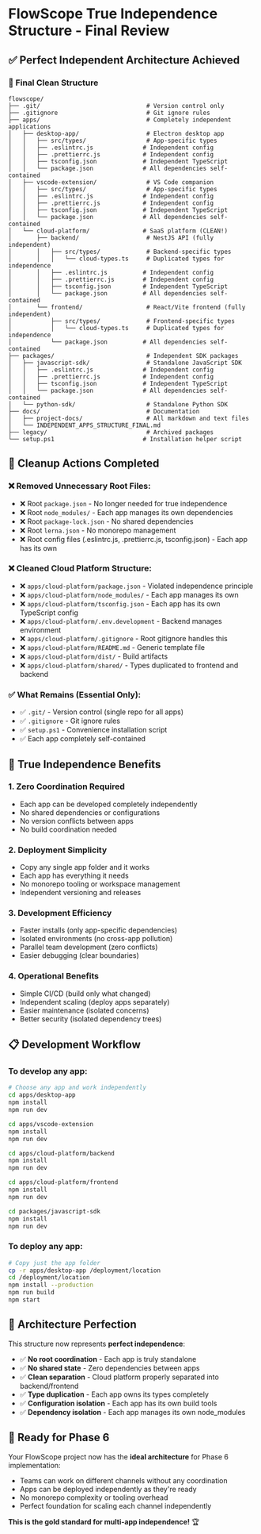 # FlowScope True Independence Structure - Final Review

## ✅ **Perfect Independent Architecture Achieved**

### **🚀 Final Clean Structure**

```
flowscope/
├── .git/                              # Version control only
├── .gitignore                         # Git ignore rules
├── apps/                              # Completely independent applications
│   ├── desktop-app/                   # Electron desktop app
│   │   ├── src/types/                 # App-specific types
│   │   ├── .eslintrc.js              # Independent config
│   │   ├── .prettierrc.js            # Independent config
│   │   ├── tsconfig.json             # Independent TypeScript
│   │   └── package.json              # All dependencies self-contained
│   ├── vscode-extension/              # VS Code companion
│   │   ├── src/types/                 # App-specific types
│   │   ├── .eslintrc.js              # Independent config
│   │   ├── .prettierrc.js            # Independent config
│   │   ├── tsconfig.json             # Independent TypeScript
│   │   └── package.json              # All dependencies self-contained
│   └── cloud-platform/               # SaaS platform (CLEAN!)
│       ├── backend/                   # NestJS API (fully independent)
│       │   ├── src/types/             # Backend-specific types
│       │   │   └── cloud-types.ts     # Duplicated types for independence
│       │   ├── .eslintrc.js          # Independent config
│       │   ├── .prettierrc.js        # Independent config  
│       │   ├── tsconfig.json         # Independent TypeScript
│       │   └── package.json          # All dependencies self-contained
│       └── frontend/                  # React/Vite frontend (fully independent)
│           ├── src/types/             # Frontend-specific types
│           │   └── cloud-types.ts     # Duplicated types for independence
│           └── package.json          # All dependencies self-contained
├── packages/                          # Independent SDK packages
│   ├── javascript-sdk/                # Standalone JavaScript SDK
│   │   ├── .eslintrc.js              # Independent config
│   │   ├── .prettierrc.js            # Independent config
│   │   ├── tsconfig.json             # Independent TypeScript
│   │   └── package.json              # All dependencies self-contained
│   └── python-sdk/                    # Standalone Python SDK
├── docs/                              # Documentation
│   ├── project-docs/                  # All markdown and text files
│   └── INDEPENDENT_APPS_STRUCTURE_FINAL.md
├── legacy/                            # Archived packages
└── setup.ps1                         # Installation helper script
```

## 🧹 **Cleanup Actions Completed**

### **❌ Removed Unnecessary Root Files:**
- ❌ Root `package.json` - No longer needed for true independence
- ❌ Root `node_modules/` - Each app manages its own dependencies
- ❌ Root `package-lock.json` - No shared dependencies
- ❌ Root `lerna.json` - No monorepo management
- ❌ Root config files (.eslintrc.js, .prettierrc.js, tsconfig.json) - Each app has its own

### **❌ Cleaned Cloud Platform Structure:**
- ❌ `apps/cloud-platform/package.json` - Violated independence principle
- ❌ `apps/cloud-platform/node_modules/` - Each app manages its own
- ❌ `apps/cloud-platform/tsconfig.json` - Each app has its own TypeScript config
- ❌ `apps/cloud-platform/.env.development` - Backend manages environment
- ❌ `apps/cloud-platform/.gitignore` - Root gitignore handles this
- ❌ `apps/cloud-platform/README.md` - Generic template file
- ❌ `apps/cloud-platform/dist/` - Build artifacts
- ❌ `apps/cloud-platform/shared/` - Types duplicated to frontend and backend

### **✅ What Remains (Essential Only):**
- ✅ `.git/` - Version control (single repo for all apps)
- ✅ `.gitignore` - Git ignore rules
- ✅ `setup.ps1` - Convenience installation script
- ✅ Each app completely self-contained

## 🎯 **True Independence Benefits**

### **1. Zero Coordination Required**
- Each app can be developed completely independently
- No shared dependencies or configurations
- No version conflicts between apps
- No build coordination needed

### **2. Deployment Simplicity**
- Copy any single app folder and it works
- Each app has everything it needs
- No monorepo tooling or workspace management
- Independent versioning and releases

### **3. Development Efficiency**
- Faster installs (only app-specific dependencies)
- Isolated environments (no cross-app pollution)
- Parallel team development (zero conflicts)
- Easier debugging (clear boundaries)

### **4. Operational Benefits**
- Simple CI/CD (build only what changed)
- Independent scaling (deploy apps separately)
- Easier maintenance (isolated concerns)
- Better security (isolated dependency trees)

## 📋 **Development Workflow**

### **To develop any app:**
```bash
# Choose any app and work independently
cd apps/desktop-app
npm install
npm run dev

cd apps/vscode-extension  
npm install
npm run dev

cd apps/cloud-platform/backend
npm install
npm run dev

cd apps/cloud-platform/frontend
npm install  
npm run dev

cd packages/javascript-sdk
npm install
npm run dev
```

### **To deploy any app:**
```bash
# Copy just the app folder
cp -r apps/desktop-app /deployment/location
cd /deployment/location
npm install --production
npm run build
npm start
```

## 🚀 **Architecture Perfection**

This structure now represents **perfect independence**:

- ✅ **No root coordination** - Each app is truly standalone
- ✅ **No shared state** - Zero dependencies between apps  
- ✅ **Clean separation** - Cloud platform properly separated into backend/frontend
- ✅ **Type duplication** - Each app owns its types completely
- ✅ **Configuration isolation** - Each app has its own build tools
- ✅ **Dependency isolation** - Each app manages its own node_modules

## 🎉 **Ready for Phase 6**

Your FlowScope project now has the **ideal architecture** for Phase 6 implementation:
- Teams can work on different channels without any coordination
- Apps can be deployed independently as they're ready
- No monorepo complexity or tooling overhead
- Perfect foundation for scaling each channel independently

**This is the gold standard for multi-app independence!** 🏆
